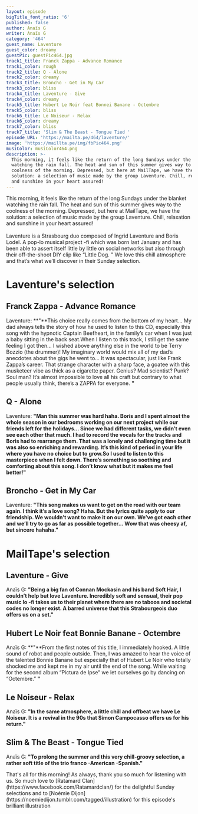 ```yaml
---
layout: episode
bigTitle_font_ratio: '6'
published: false
author: Anaïs G
writer: Anaïs G
category: '464'
guest_name: Laventure
guest_color: dreamy
guestPic: guestPic464.jpg
track1_title: Franck Zappa - Advance Romance
track1_color: rough
track2_title: Q - Alone
track2_color: dreamy
track3_title: Broncho - Get in My Car
track3_color: bliss
track4_title: Laventure - Give
track4_color: dreamy
track5_title: Hubert Le Noir feat Bonnei Banane - Octembre
track5_color: bliss
track6_title: Le Noiseur - Relax
track6_color: dreamy
track7_color: bliss
track7_title: 'Slim & The Beast - Tongue Tied '
episode_URL: 'https://mailta.pe/464/laventure/'
image: 'https://maillta.pe/img/fbPic464.png'
musiColor: musiColor464.png
description: >-
  This morning, it feels like the return of the long Sundays under the blanket
  watching the rain fall. The heat and sun of this summer gives way to the
  coolness of the morning. Depressed, but here at MailTape, we have the
  solution: a selection of music made by the group Laventure. Chill, relaxation
  and sunshine in your heart assured!
---
```

<p id="introduction">This morning, it feels like the return of the long Sundays under the blanket watching the rain fall. The heat and sun of this summer gives way to the coolness of the morning. Depressed, but here at MailTape, we have the solution: a selection of music made by the group Laventure. Chill, relaxation and sunshine in your heart assured!
<br><br>Laventure is a Strasbourg duo composed of Ingrid Laventure and Boris Lodel. A pop-lo musical project -fi which was born last January and has been able to assert itself little by little on social networks but also through their off-the-shoot DIY clip like “Little Dog. ” We love this chill atmosphere and that’s what we’ll discover in their Sunday selection.</p>


# Laventure's selection

## Franck Zappa - Advance Romance
Laventure: **"**This choice really comes from the bottom of my heart… My dad always tells the story of how he used to listen to this CD, especially this song with the hypnotic Captain Beefheart, in the family’s car when I was just a baby sitting in the back seat.When I listen to this track, I still get the same feeling I got then… I wished above anything else in the world to be Terry Bozzio (the drummer)! My imaginary world would mix all of my dad’s anecdotes about the gigs he went to… It was spectacular, just like Frank Zappa’s career. That strange character with a sharp face, a goatee with this musketeer vibe as thick as a cigarette paper. Genius? Mad scientist? Punk? Soul man? It’s almost impossible to love all his craft but contrary to what people usually think, there’s a ZAPPA for everyone. **"**

## Q - Alone
Laventure: **"**Man this summer was hard haha. Boris and I spent almost the whole season in our bedrooms working on our next project while our friends left for the holidays… Since we had different tasks, we didn’t even see each other that much. I had to record the vocals for the tracks and Boris had to rearrange them. That was a lonely and challenging time but it was also so enriching and rewarding. It’s this kind of period in your life where you have no choice but to grow.So I used to listen to this masterpiece when I felt down. There’s something so soothing and comforting about this song. I don’t know what but it makes me feel better!**"**

## Broncho - Get in My Car 
Laventure: **"**This song makes us want to get on the road with our team again. I think it’s a love song? Haha. But the lyrics quite apply to our friendship. We wouldn’t want to make it on our own. We’ve got each other and we’ll try to go as far as possible together… Wow that was cheesy af, but sincere hahaha.**"**


# MailTape's selection

## Laventure - Give
Anaïs G: **"**Being a big fan of Connan Mockasin and his band Soft Hair, I couldn’t help but love Laventure. Incredibly soft and sensual, their pop music lo -fi takes us to their planet where there are no taboos and societal codes no longer exist. A barred universe that this Strabourgeois duo offers us on a set.**"**

##  Hubert Le Noir feat Bonnie Banane - Octembre
Anaïs G: **"**From the first notes of this title, I immediately hooked. A little sound of robot and people outside. Then, I was amazed to hear the voice of the talented Bonnie Banane but especially that of Hubert Le Noir who totally shocked me and kept me in my air until the end of the song. While waiting for the second album “Pictura de Ipse” we let ourselves go by dancing on “Octembre.” **"**

## Le Noiseur - Relax
Anaïs G: **"**In the same atmosphere, a little chill and offbeat we have Le Noiseur. It is a revival in the 90s that Simon Campocasso offers us for his return.**"**

## Slim & The Beast - Tongue Tied
 Anaïs G: **"**To prolong the summer and this very chill-groovy selection, a rather soft title of the trio franco -American -Spanish.**"**


<p id="outroduction"> That's all for this morning! As always, thank you so much for listening with us. So much love to [Ratamard Clan](https://www.facebook.com/Ratamardclan/) for the delightful Sunday selections and to [Noémie Dijon](https://noemiedijon.tumblr.com/tagged/illustration) for this episode's brilliant illustration </p>
